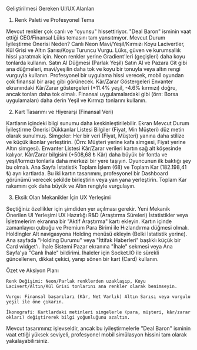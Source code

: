 
Geliştirilmesi Gereken UI/UX Alanları

1. Renk Paleti ve Profesyonel Tema

Mevcut renkler çok canlı ve "oyunsu" hissettiriyor. "Deal Baron" isminin vaat ettiği CEO/Finansal Lüks temasını tam yansıtmıyor.
Mevcut Durum	İyileştirme Önerisi	Neden?
Canlı Neon Mavi/Yeşil/Kırmızı	Koyu Lacivertler, Kül Grisi ve Altın Sarısı/Koyu Turuncu Vurgu.	Lüks, güven ve kurumsallık hissi yaratmak için. Neon renkler yerine Gradient'leri (geçişleri) daha koyu tonlarda kullanın.
Satın Al Düğmesi (Parlak Yeşil)	Satın Al ve Pazara Git gibi ana düğmeleri, mavi/yeşilin daha tok ve koyu bir tonuyla veya altın rengi vurguyla kullanın.	Profesyonel bir uygulama hissi verecek, mobil oyundan çok finansal bir araç gibi görünecek.
Kâr/Zarar Göstergeleri	Envanter ekranındaki Kâr/Zarar göstergeleri (+11.4% yeşil, -4.6% kırmızı) doğru, ancak tonları daha tok olmalı.	Finansal uygulamalardaki gibi (örn: Borsa uygulamaları) daha derin Yeşil ve Kırmızı tonlarını kullanın.

2. Kart Tasarımı ve Hiyerarşi (Finansal Veri)

Kartların içindeki bilgi sunumu daha keskinleştirilebilir.
Ekran	Mevcut Durum	İyileştirme Önerisi
Dükkanlar Listesi	Bilgiler (Fiyat, Min Müşteri) düz metin olarak sunulmuş.	Simgeler: Her bir veri (Fiyat, Müşteri) yanına daha stilize ve küçük ikonlar yerleştirin. (Örn: Müşteri yerine kafa simgesi, Fiyat yerine Altın simgesi).
Envanter Listesi	Kâr/Zarar verileri kartın sağ alt köşesinde kalıyor.	Kâr/Zarar bilgisini (+508,68 ₺ Kâr) daha büyük bir fontla ve yeşil/kırmızı tonlarla daha merkezi bir yere taşıyın. Oyuncunun ilk baktığı şey bu olmalı.
Ana Sayfa İstatistik	Toplam İşlem (68) ve Toplam Kar (182.198,41 ₺) ayrı kartlarda.	Bu iki kartın tasarımını, profesyonel bir Dashboard görünümü verecek şekilde birleştirin veya yan yana yerleştirin. Toplam Kar rakamını çok daha büyük ve Altın rengiyle vurgulayın.

3. Eksik Olan Mekanikler İçin UX Yerleşimi

Seçtiğiniz özellikler için şimdiden yer açılması gerekir.
Yeni Mekanik	Önerilen UI Yerleşimi	UX Hazırlığı
R&D (Araştırma Süreleri)	İstatistikler veya İşletmelerim ekranına bir "Aktif Araştırma" kartı ekleyin.	Kartın içinde zamanlayıcı çubuğu ve Premium Para Birimi ile Hızlandırma düğmesi olmalı.
Holdingler	Alt navigasyona Holding menüsü ekleyin (Belki İstatistik yerine).	Ana sayfada "Holding Durumu" veya "İttifak Haberleri" başlıklı küçük bir Card widget'ı.
İhale Sistemi	Pazar ekranına "İhale" sekmesi veya Ana Sayfa'ya "Canlı İhale" bildirimi.	İhaleler için Socket.IO ile sürekli güncellenen, dikkat çekici, yanıp sönen bir kart (Card) kullanın.

Özet ve Aksiyon Planı

    Renk Değişimi: Neon/Parlak renklerden uzaklaşıp, Koyu Lacivert/Altın/Kül Grisi tonlarını ana renkler olarak benimseyin.

    Vurgu: Finansal başarıları (Kâr, Net Varlık) Altın Sarısı veya vurgulu yeşil ile öne çıkarın.

    İkonografi: Kartlardaki metinleri simgelerle (para, müşteri, kâr/zarar okları) değiştirerek bilgi yoğunluğunu azaltın.

Mevcut tasarımınız işlevseldir, ancak bu iyileştirmelerle "Deal Baron" isminin vaat ettiği yüksek seviyeli, profesyonel mobil simülasyon hissini tam olarak yakalayabilirsiniz.
